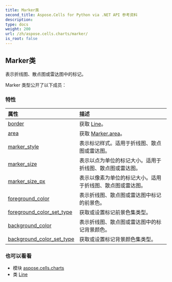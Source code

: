 ```yaml
---
title: Marker类
second_title: Aspose.Cells for Python via .NET API 参考资料
description:
type: docs
weight: 200
url: /zh/aspose.cells.charts/marker/
is_root: false
---
```

## Marker类
表示折线图、散点图或雷达图中的标记。



Marker 类型公开了以下成员：

### 特性
|属性|描述|
| :- | :- |
| [border](/cells/python-net/zh/aspose.cells.charts/marker/border) |获取 [Line](/cells/python-net/zh/aspose.cells.drawing/line)。|
| [area](/cells/python-net/zh/aspose.cells.charts/marker/area) |获取 [Marker.area](/cells/python-net/zh/aspose.cells.charts/marker#area)。|
| [marker_style](/cells/python-net/zh/aspose.cells.charts/marker/marker_style) |表示标记样式。适用于折线图、散点图或雷达图。|
| [marker_size](/cells/python-net/zh/aspose.cells.charts/marker/marker_size) |表示以点为单位的标记大小。适用于折线图、散点图或雷达图。|
| [marker_size_px](/cells/python-net/zh/aspose.cells.charts/marker/marker_size_px) |表示以像素为单位的标记大小。适用于折线图、散点图或雷达图。|
| [foreground_color](/cells/python-net/zh/aspose.cells.charts/marker/foreground_color) |表示折线图、散点图或雷达图中标记的前景色。|
| [foreground_color_set_type](/cells/python-net/zh/aspose.cells.charts/marker/foreground_color_set_type) |获取或设置标记前景色集类型。|
| [background_color](/cells/python-net/zh/aspose.cells.charts/marker/background_color) |表示折线图、散点图或雷达图中的标记背景颜色。|
| [background_color_set_type](/cells/python-net/zh/aspose.cells.charts/marker/background_color_set_type) |获取或设置标记背景颜色集类型。|



### 也可以看看
* 模块 [aspose.cells.charts](..)
* 类 [Line](/cells/python-net/zh/aspose.cells.drawing/line)
